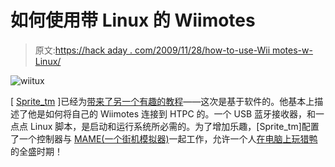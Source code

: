 # 如何使用带 Linux 的 Wiimotes

> 原文:[https://hack aday . com/2009/11/28/how-to-use-Wii motes-w-Linux/](https://hackaday.com/2009/11/28/how-to-use-wiimotes-w-linux/)

![](../Images/f61205b8aa977b4bd2d2e4f0bf3cd1ba.png "wiitux")

[ [Sprite_tm](http://hackaday.com/?s=sprite_tm) ]已经为[带来了另一个有趣的教程](http://spritesmods.com/?art=wiimote-mamegun)——这次是基于软件的。他基本上描述了他是如何将自己的 Wiimotes 连接到 HTPC 的。一个 USB 蓝牙接收器，和一点点 Linux 脚本，是启动和运行系统所必需的。为了增加乐趣，[Sprite_tm]配置了一个控制器与 [MAME(一个街机模拟器)](http://mamedev.org/)一起工作，允许一个人[在电脑](http://en.wikipedia.org/wiki/Duck_Hunt)[上玩猎鸭](http://en.wikipedia.org/wiki/NES_Zapper)的全盛时期！
